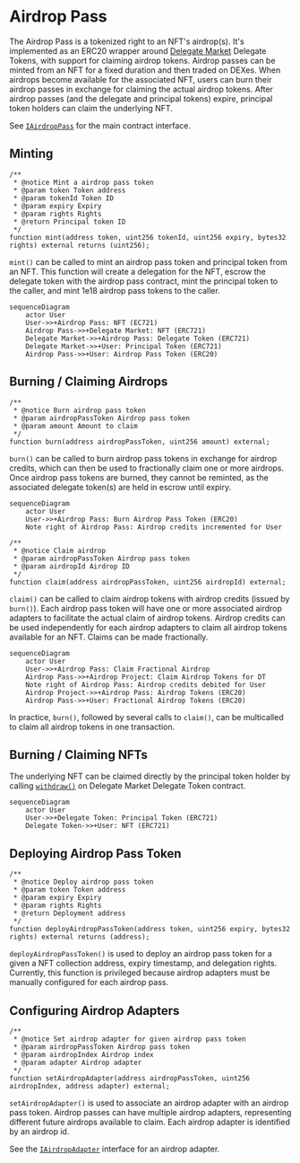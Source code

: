 # Airdrop Pass

The Airdrop Pass is a tokenized right to an NFT's airdrop(s). It's implemented
as an ERC20 wrapper around [Delegate Market](https://github.com/delegatexyz/delegate-market) Delegate Tokens, with support for
claiming airdrop tokens. Airdrop passes can be minted from an NFT for a fixed
duration and then traded on DEXes. When airdrops become available for the
associated NFT, users can burn their airdrop passes in exchange for claiming
the actual airdrop tokens. After airdrop passes (and the delegate and principal
tokens) expire, principal token holders can claim the underlying NFT.

See [`IAirdropPass`](../src/interfaces/IAirdropPass.sol) for the main contract interface.

## Minting

```solidity
/**
 * @notice Mint a airdrop pass token
 * @param token Token address
 * @param tokenId Token ID
 * @param expiry Expiry
 * @param rights Rights
 * @return Principal token ID
 */
function mint(address token, uint256 tokenId, uint256 expiry, bytes32 rights) external returns (uint256);
```

`mint()` can be called to mint an airdrop pass token and principal token from
an NFT. This function will create a delegation for the NFT, escrow the delegate
token with the airdrop pass contract, mint the principal token to the caller,
and mint 1e18 airdrop pass tokens to the caller.

```mermaid
sequenceDiagram
    actor User
    User->>+Airdrop Pass: NFT (EC721)
    Airdrop Pass->>+Delegate Market: NFT (ERC721)
    Delegate Market->>+Airdrop Pass: Delegate Token (ERC721)
    Delegate Market->>+User: Principal Token (ERC721)
    Airdrop Pass->>+User: Airdrop Pass Token (ERC20)
```

## Burning / Claiming Airdrops

```solidity
/**
 * @notice Burn airdrop pass token
 * @param airdropPassToken Airdrop pass token
 * @param amount Amount to claim
 */
function burn(address airdropPassToken, uint256 amount) external;
```

`burn()` can be called to burn airdrop pass tokens in exchange for airdrop
credits, which can then be used to fractionally claim one or more airdrops.
Once airdrop pass tokens are burned, they cannot be reminted, as the associated
delegate token(s) are held in escrow until expiry.

```mermaid
sequenceDiagram
    actor User
    User->>+Airdrop Pass: Burn Airdrop Pass Token (ERC20)
    Note right of Airdrop Pass: Airdrop credits incremented for User
```

```solidity
/**
 * @notice Claim airdrop
 * @param airdropPassToken Airdrop pass token
 * @param airdropId Airdrop ID
 */
function claim(address airdropPassToken, uint256 airdropId) external;
```

`claim()` can be called to claim airdrop tokens with airdrop credits (issued by
`burn()`). Each airdrop pass token will have one or more associated airdrop
adapters to facilitate the actual claim of airdrop tokens. Airdrop credits can
be used independently for each airdrop adapters to claim all airdrop tokens
available for an NFT. Claims can be made fractionally.

```mermaid
sequenceDiagram
    actor User
    User->>+Airdrop Pass: Claim Fractional Airdrop
    Airdrop Pass->>+Airdrop Project: Claim Airdrop Tokens for DT
    Note right of Airdrop Pass: Airdrop credits debited for User
    Airdrop Project->>+Airdrop Pass: Airdrop Tokens (ERC20)
    Airdrop Pass->>+User: Fractional Airdrop Tokens (ERC20)
```

In practice, `burn()`, followed by several calls to `claim()`, can be
multicalled to claim all airdrop tokens in one transaction.

## Burning / Claiming NFTs

The underlying NFT can be claimed directly by the principal token holder by
calling [`withdraw()`](https://github.com/delegatexyz/delegate-market/blob/main/src/interfaces/IDelegateToken.sol#L98) on Delegate Market Delegate Token contract.

```mermaid
sequenceDiagram
    actor User
    User->>+Delegate Token: Principal Token (ERC721)
    Delegate Token->>+User: NFT (ERC721)
```

## Deploying Airdrop Pass Token

```solidity
/**
 * @notice Deploy airdrop pass token
 * @param token Token address
 * @param expiry Expiry
 * @param rights Rights
 * @return Deployment address
 */
function deployAirdropPassToken(address token, uint256 expiry, bytes32 rights) external returns (address);
```

`deployAirdropPassToken()` is used to deploy an airdrop pass token for a given
a NFT collection address, expiry timestamp, and delegation rights. Currently,
this function is privileged because airdrop adapters must be manually
configured for each airdrop pass.

## Configuring Airdrop Adapters

```solidity
/**
 * @notice Set airdrop adapter for given airdrop pass token
 * @param airdropPassToken Airdrop pass token
 * @param airdropIndex Airdrop index
 * @param adapter Airdrop adapter
 */
function setAirdropAdapter(address airdropPassToken, uint256 airdropIndex, address adapter) external;
```

`setAirdropAdapter()` is used to associate an airdrop adapter with an airdrop
pass token. Airdrop passes can have multiple airdrop adapters, representing
different future airdrops available to claim. Each airdrop adapter is
identified by an airdrop id.

See the [`IAirdropAdapter`](../src/interfaces/IAirdropAdapter.sol) interface for an airdrop adapter.
